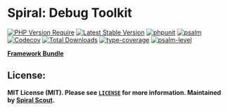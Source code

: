# Spiral: Debug Toolkit

[![PHP Version Require](https://poser.pugx.org/spiral/debug/require/php)](https://packagist.org/packages/spiral/debug)
[![Latest Stable Version](https://poser.pugx.org/spiral/debug/v/stable)](https://packagist.org/packages/spiral/debug)
[![phpunit](https://github.com/spiral/debug/actions/workflows/phpunit.yml/badge.svg)](https://github.com/spiral/debug/actions)
[![psalm](https://github.com/spiral/debug/actions/workflows/psalm.yml/badge.svg)](https://github.com/spiral/debug/actions)
[![Codecov](https://codecov.io/gh/spiral/debug/branch/master/graph/badge.svg)](https://codecov.io/gh/spiral/debug/)
[![Total Downloads](https://poser.pugx.org/spiral/debug/downloads)](https://packagist.org/packages/spiral/debug)
[![type-coverage](https://shepherd.dev/github/spiral/debug/coverage.svg)](https://shepherd.dev/github/spiral/debug)
[![psalm-level](https://shepherd.dev/github/spiral/debug/level.svg)](https://shepherd.dev/github/spiral/debug)

<b>[Framework Bundle](https://github.com/spiral/framework)

## License:

MIT License (MIT). Please see [`LICENSE`](./LICENSE) for more information. Maintained by [Spiral Scout](https://spiralscout.com).
